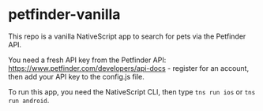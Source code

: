 # petfinder-vanilla

This repo is a  vanilla NativeScript app to search for pets via the Petfinder API. 

You need a fresh API key from the Petfinder API: https://www.petfinder.com/developers/api-docs - register for an account, then add your API key to the config.js file.

To run this app, you need the NativeScript CLI, then type `tns run ios` or `tns run android`.
